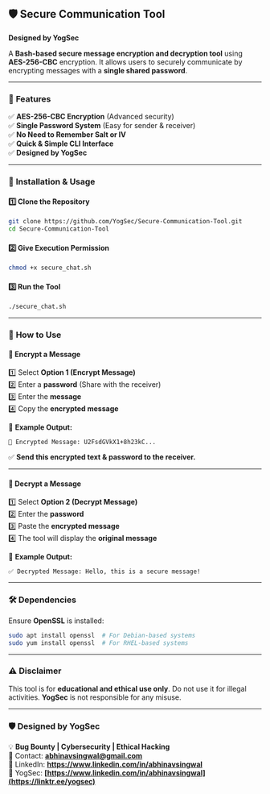 ## 🛡️ Secure Communication Tool  
**Designed by YogSec**  

A **Bash-based secure message encryption and decryption tool** using **AES-256-CBC** encryption. It allows users to securely communicate by encrypting messages with a **single shared password**.  

---

### 📌 **Features**
✅ **AES-256-CBC Encryption** (Advanced security)  
✅ **Single Password System** (Easy for sender & receiver)  
✅ **No Need to Remember Salt or IV**  
✅ **Quick & Simple CLI Interface**  
✅ **Designed by YogSec**  

---

### 🚀 **Installation & Usage**
#### **1️⃣ Clone the Repository**
```bash
git clone https://github.com/YogSec/Secure-Communication-Tool.git
cd Secure-Communication-Tool
```

#### **2️⃣ Give Execution Permission**
```bash
chmod +x secure_chat.sh
```

#### **3️⃣ Run the Tool**
```bash
./secure_chat.sh
```

---

### 🔹 **How to Use**
#### **🔐 Encrypt a Message**
1️⃣ Select **Option 1 (Encrypt Message)**  
2️⃣ Enter a **password** (Share with the receiver)  
3️⃣ Enter the **message**  
4️⃣ Copy the **encrypted message**  

📌 **Example Output:**  
```
🔐 Encrypted Message: U2FsdGVkX1+8h23kC...
```
✅ **Send this encrypted text & password to the receiver.**

---

#### **🔏 Decrypt a Message**
1️⃣ Select **Option 2 (Decrypt Message)**  
2️⃣ Enter the **password**  
3️⃣ Paste the **encrypted message**  
4️⃣ The tool will display the **original message**  

📌 **Example Output:**  
```
✅ Decrypted Message: Hello, this is a secure message!
```

---

### 🛠 **Dependencies**
Ensure **OpenSSL** is installed:
```bash
sudo apt install openssl  # For Debian-based systems
sudo yum install openssl  # For RHEL-based systems
```

---

### ⚠️ **Disclaimer**
This tool is for **educational and ethical use only**. Do not use it for illegal activities. **YogSec** is not responsible for any misuse.

---

### 🛡️ **Designed by YogSec**  
💡 **Bug Bounty | Cybersecurity | Ethical Hacking**  
📩 Contact: **abhinavsingwal@gmail.com**  
🔗 LinkedIn: **https://www.linkedin.com/in/abhinavsingwal**  
🔗 YogSec: **[https://www.linkedin.com/in/abhinavsingwal](https://linktr.ee/yogsec)**  
